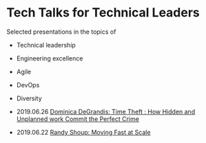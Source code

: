 # Tech Talks for Technical Leaders


Selected presentations in the topics of

* Technical leadership
* Engineering excellence
* Agile
* DevOps
* Diversity

* 2019.06.26 [Dominica DeGrandis: Time Theft : How Hidden and Unplanned work Commit the Perfect Crime](time-theft)
* 2019.06.22 [Randy Shoup: Moving Fast at Scale](moving-fast-at-scale)

